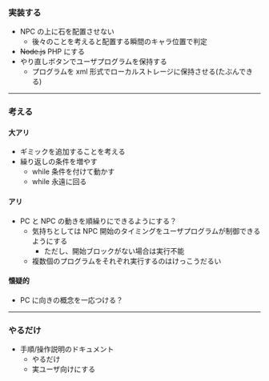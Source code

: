 ### 実装する

- NPC の上に石を配置させない
  - 後々のことを考えると配置する瞬間のキャラ位置で判定
- ~~Node.js~~ PHP にする
- やり直しボタンでユーザプログラムを保持する
	- プログラムを xml 形式でローカルストレージに保持させる(たぶんできる)

---

### 考える

#### 大アリ

- ギミックを追加することを考える
- 繰り返しの条件を増やす
  - while 条件を付けて動かす
  - while 永遠に回る

#### アリ

- PC と NPC の動きを順繰りにできるようにする？
  - 気持ちとしては NPC 開始のタイミングをユーザプログラムが制御できるようにする
    - ただし、開始ブロックがない場合は実行不能
  - 複数個のプログラムをそれぞれ実行するのはけっこうだるい

#### 懐疑的

- PC に向きの概念を一応つける？

---

### やるだけ

- 手順/操作説明のドキュメント
  - やるだけ
  - 実ユーザ向けにする